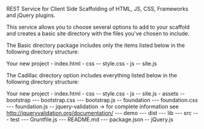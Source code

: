 REST Service for Client Side Scaffolding of HTML, JS, CSS, Frameworks and jQuery plugins.

This service allows you to choose several options to add to your scaffold 
and creates a basic site directory with the files you've chosen to include.

The Basic directory package includes only the items listed below
in the following directory structure:

Your new project
	- index.html
	- css
		-- style.css
	- js
		-- site.js

The Cadillac directory option includes everything listed below 
in the following directory structure:

Your new project
	- index.html
	- css
		-- style.css
	- js
		-- site.js
	- assets
		-- bootstrap
			--- bootstrap.css
			--- bootstrap.js
		-- foundation
			--- foundation.css
			--- foundation.js
		-- jquery-validation -> for complete information see http://jqueryvalidation.org/documentation/
			--- demo
			--- dist
			--- lib
			--- src
			--- test
			--- Gruntfile.js
			--- README.md
			--- package.json
		-- jQuery.js